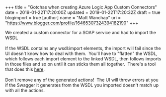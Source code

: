 +++
title = "Gotchas when creating Azure Logic App Custom Connectors"
date = 2019-01-22T17:20:00Z
updated = 2019-01-22T17:20:32Z
draft = true
blogimport = true 
[author]
	name = "Matt Wanchap"
	uri = "https://www.blogger.com/profile/16465307324394182190"
+++

We created a custom connector for a SOAP service and had to import the WSDL<br /><br />If the WSDL contains any wsdl:import elements, the import will fail since the UI doesn't know how to deal with them.&nbsp; You'll have to "flatten" the WSDL, which follows each import element to the linked WSDL, then follows imports in those files and so on until it can sticks them all together.&nbsp; There's a tool that does this <a href="https://shulerent.com/2013/03/14/generating-a-single-flattened-wsdl-from-an-existing-wcf-service/#comment-2208" target="_blank">here</a>.<br /><br />Don't remove any of the generated actions!&nbsp; The UI will throw errors at you if the Swagger it generates from the WSDL you imported doesn't match up with all the actions.
